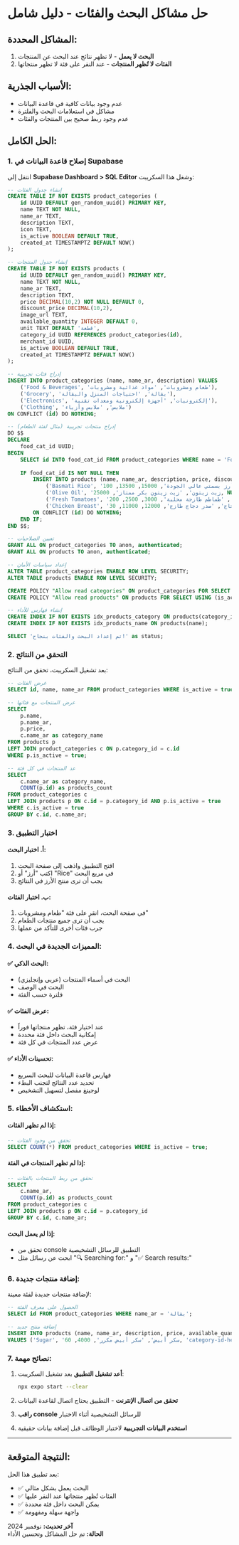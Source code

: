 # حل مشاكل البحث والفئات - دليل شامل

## المشاكل المحددة:
1. **البحث لا يعمل** - لا تظهر نتائج عند البحث عن المنتجات
2. **الفئات لا تُظهر المنتجات** - عند النقر على فئة لا تظهر منتجاتها

## الأسباب الجذرية:
- عدم وجود بيانات كافية في قاعدة البيانات
- مشاكل في استعلامات البحث والفلترة
- عدم وجود ربط صحيح بين المنتجات والفئات

## الحل الكامل:

### 1. إصلاح قاعدة البيانات في Supabase
انتقل إلى **Supabase Dashboard > SQL Editor** وشغل هذا السكريبت:

```sql
-- إنشاء جدول الفئات
CREATE TABLE IF NOT EXISTS product_categories (
    id UUID DEFAULT gen_random_uuid() PRIMARY KEY,
    name TEXT NOT NULL,
    name_ar TEXT,
    description TEXT,
    icon TEXT,
    is_active BOOLEAN DEFAULT TRUE,
    created_at TIMESTAMPTZ DEFAULT NOW()
);

-- إنشاء جدول المنتجات
CREATE TABLE IF NOT EXISTS products (
    id UUID DEFAULT gen_random_uuid() PRIMARY KEY,
    name TEXT NOT NULL,
    name_ar TEXT,
    description TEXT,
    price DECIMAL(10,2) NOT NULL DEFAULT 0,
    discount_price DECIMAL(10,2),
    image_url TEXT,
    available_quantity INTEGER DEFAULT 0,
    unit TEXT DEFAULT 'قطعة',
    category_id UUID REFERENCES product_categories(id),
    merchant_id UUID,
    is_active BOOLEAN DEFAULT TRUE,
    created_at TIMESTAMPTZ DEFAULT NOW()
);

-- إدراج فئات تجريبية
INSERT INTO product_categories (name, name_ar, description) VALUES 
    ('Food & Beverages', 'طعام ومشروبات', 'مواد غذائية ومشروبات'),
    ('Grocery', 'بقالة', 'احتياجات المنزل والبقالة'),
    ('Electronics', 'إلكترونيات', 'أجهزة إلكترونية ومعدات تقنية'),
    ('Clothing', 'ملابس', 'ملابس وأزياء')
ON CONFLICT (id) DO NOTHING;

-- إدراج منتجات تجريبية (مثال لفئة الطعام)
DO $$
DECLARE
    food_cat_id UUID;
BEGIN
    SELECT id INTO food_cat_id FROM product_categories WHERE name = 'Food & Beverages' LIMIT 1;
    
    IF food_cat_id IS NOT NULL THEN
        INSERT INTO products (name, name_ar, description, price, discount_price, available_quantity, category_id) VALUES
            ('Basmati Rice', 'أرز بسمتي', 'أرز بسمتي عالي الجودة', 15000, 13500, 100, food_cat_id),
            ('Olive Oil', 'زيت زيتون', 'زيت زيتون بكر ممتاز', 25000, NULL, 50, food_cat_id),
            ('Fresh Tomatoes', 'طماطم طازجة', 'طماطم طازجة محلية', 3000, 2500, 200, food_cat_id),
            ('Chicken Breast', 'صدر دجاج', 'صدر دجاج طازج', 12000, 11000, 30, food_cat_id)
        ON CONFLICT (id) DO NOTHING;
    END IF;
END $$;

-- تعيين الصلاحيات
GRANT ALL ON product_categories TO anon, authenticated;
GRANT ALL ON products TO anon, authenticated;

-- إعداد سياسات الأمان
ALTER TABLE product_categories ENABLE ROW LEVEL SECURITY;
ALTER TABLE products ENABLE ROW LEVEL SECURITY;

CREATE POLICY "Allow read categories" ON product_categories FOR SELECT USING (is_active = true);
CREATE POLICY "Allow read products" ON products FOR SELECT USING (is_active = true);

-- إنشاء فهارس للأداء
CREATE INDEX IF NOT EXISTS idx_products_category ON products(category_id);
CREATE INDEX IF NOT EXISTS idx_products_name ON products(name);

SELECT 'تم إعداد البحث والفئات بنجاح!' as status;
```

### 2. التحقق من النتائج
بعد تشغيل السكريبت، تحقق من النتائج:

```sql
-- عرض الفئات
SELECT id, name, name_ar FROM product_categories WHERE is_active = true;

-- عرض المنتجات مع فئاتها
SELECT 
    p.name, 
    p.name_ar, 
    p.price, 
    c.name_ar as category_name 
FROM products p 
LEFT JOIN product_categories c ON p.category_id = c.id 
WHERE p.is_active = true;

-- عد المنتجات في كل فئة
SELECT 
    c.name_ar as category_name,
    COUNT(p.id) as products_count
FROM product_categories c
LEFT JOIN products p ON c.id = p.category_id AND p.is_active = true
WHERE c.is_active = true
GROUP BY c.id, c.name_ar;
```

### 3. اختبار التطبيق

#### أ. اختبار البحث:
1. افتح التطبيق واذهب إلى صفحة البحث
2. اكتب "أرز" أو "Rice" في مربع البحث
3. يجب أن ترى منتج الأرز في النتائج

#### ب. اختبار الفئات:
1. في صفحة البحث، انقر على فئة "طعام ومشروبات"
2. يجب أن ترى جميع منتجات الطعام
3. جرب فئات أخرى للتأكد من عملها

### 4. المميزات الجديدة في البحث:

#### ✅ البحث الذكي:
- البحث في أسماء المنتجات (عربي وإنجليزي)
- البحث في الوصف
- فلترة حسب الفئة

#### ✅ عرض الفئات:
- عند اختيار فئة، تظهر منتجاتها فوراً
- إمكانية البحث داخل فئة محددة
- عرض عدد المنتجات في كل فئة

#### ✅ تحسينات الأداء:
- فهارس قاعدة البيانات للبحث السريع
- تحديد عدد النتائج لتجنب البطء
- لوجينغ مفصل لتسهيل التشخيص

### 5. استكشاف الأخطاء:

#### إذا لم تظهر الفئات:
```sql
-- تحقق من وجود الفئات
SELECT COUNT(*) FROM product_categories WHERE is_active = true;
```

#### إذا لم تظهر المنتجات في الفئة:
```sql
-- تحقق من ربط المنتجات بالفئات
SELECT 
    c.name_ar,
    COUNT(p.id) as products_count
FROM product_categories c
LEFT JOIN products p ON c.id = p.category_id
GROUP BY c.id, c.name_ar;
```

#### إذا لم يعمل البحث:
- تحقق من console التطبيق للرسائل التشخيصية
- ابحث عن رسائل مثل "🔍 Searching for:" و "✅ Search results:"

### 6. إضافة منتجات جديدة:

لإضافة منتجات جديدة لفئة معينة:
```sql
-- الحصول على معرف الفئة
SELECT id FROM product_categories WHERE name_ar = 'بقالة';

-- إضافة منتج جديد
INSERT INTO products (name, name_ar, description, price, available_quantity, category_id) 
VALUES ('Sugar', 'سكر أبيض', 'سكر أبيض مكرر', 4000, 60, 'category-id-here');
```

### 7. نصائح مهمة:

1. **أعد تشغيل التطبيق** بعد تشغيل السكريبت:
   ```bash
   npx expo start --clear
   ```

2. **تحقق من اتصال الإنترنت** - التطبيق يحتاج اتصال لقاعدة البيانات

3. **راقب console** للرسائل التشخيصية أثناء الاختبار

4. **استخدم البيانات التجريبية** لاختبار الوظائف قبل إضافة بيانات حقيقية

---

## النتيجة المتوقعة:
بعد تطبيق هذا الحل:
- ✅ البحث يعمل بشكل مثالي
- ✅ الفئات تُظهر منتجاتها عند النقر عليها
- ✅ يمكن البحث داخل فئة محددة
- ✅ واجهة سهلة ومفهومة

**آخر تحديث:** نوفمبر 2024  
**الحالة:** تم حل المشاكل وتحسين الأداء 
